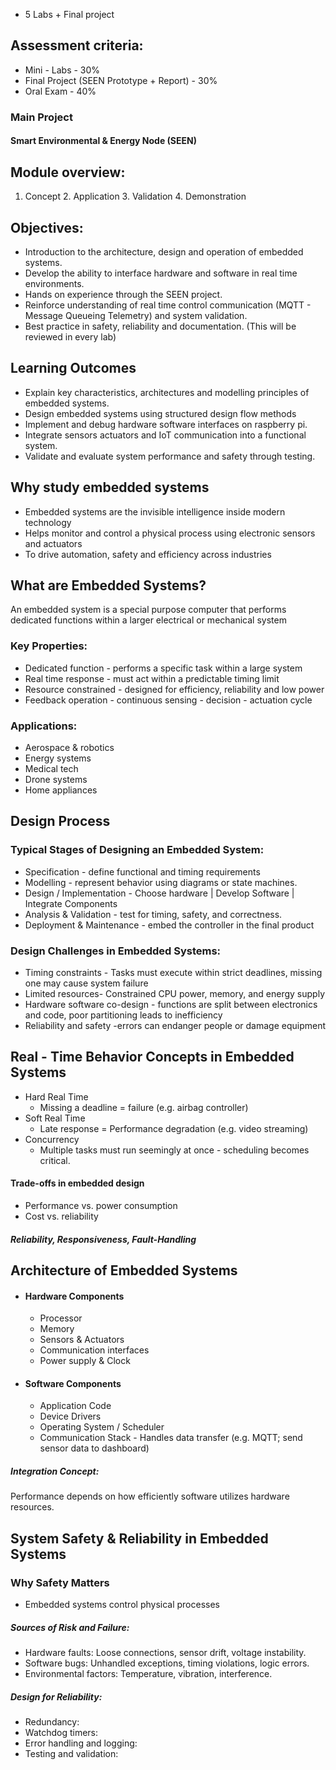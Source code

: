- 5 Labs + Final project
## Assessment criteria:
- Mini - Labs - 30%
- Final Project (SEEN Prototype + Report) - 30%
- Oral Exam - 40%
### Main Project
#### Smart Environmental & Energy Node (SEEN)

## Module overview:
1. Concept
	2. Application
		3. Validation
			4. Demonstration
## Objectives:
- Introduction to the architecture, design and operation of embedded systems.
- Develop the ability to interface hardware and software in real time environments.
- Hands on experience through the SEEN project.
- Reinforce understanding of real time control communication (MQTT - Message Queueing Telemetry)  and system validation.
- Best practice in safety, reliability and documentation. (This will be reviewed in every lab)
## Learning Outcomes
- Explain key characteristics, architectures and modelling principles of embedded systems.
- Design embedded systems using structured design flow methods
- Implement and debug hardware software interfaces on raspberry pi.
- Integrate sensors actuators and IoT communication into a functional system.
- Validate and evaluate system performance and safety through testing.
## Why study embedded systems
- Embedded systems are the invisible intelligence inside modern technology
- Helps monitor and control a physical process using electronic sensors and actuators
- To drive automation, safety and efficiency across industries
## What are Embedded Systems?
An embedded system is a special purpose computer that performs dedicated functions within a larger electrical or mechanical system
### Key Properties:
- Dedicated function - performs a specific task within a large system
- Real time response - must act within a predictable timing limit
- Resource constrained - designed for efficiency, reliability and low power
- Feedback operation - continuous sensing - decision - actuation cycle
### Applications:
- Aerospace & robotics 
- Energy systems
- Medical tech
- Drone systems
- Home appliances
## Design Process
### Typical Stages of Designing an Embedded System:
- Specification - define functional and timing requirements
- Modelling - represent behavior using diagrams or state machines.
- Design / Implementation - Choose hardware | Develop Software | Integrate Components
- Analysis & Validation - test for timing, safety, and correctness.
- Deployment & Maintenance - embed the controller in the final product
### Design Challenges in Embedded Systems:
- Timing constraints - Tasks must execute within strict deadlines, missing one may cause system failure
- Limited resources- Constrained CPU power, memory, and energy supply 
- Hardware software co-design - functions are split between electronics and code, poor partitioning leads to inefficiency
- Reliability and safety -errors can endanger people or damage equipment

## Real - Time Behavior Concepts in Embedded Systems
- Hard Real Time
	- Missing a deadline = failure (e.g. airbag controller)
- Soft Real Time
	- Late response = Performance degradation (e.g. video streaming)
- Concurrency
	- Multiple tasks must run seemingly at once - scheduling becomes critical.
#### Trade-offs in embedded design
- Performance vs. power consumption
- Cost vs. reliability
##### Reliability, Responsiveness, Fault-Handling

## Architecture of Embedded Systems

- #### Hardware Components
	- Processor
	- Memory
	- Sensors & Actuators
	- Communication interfaces
	- Power supply & Clock

- #### Software Components
	- Application Code
	- Device Drivers
	- Operating System / Scheduler
	- Communication Stack - Handles data transfer (e.g. MQTT; send sensor data to dashboard)
##### Integration Concept:
Performance depends on how efficiently software utilizes hardware resources.

## System Safety & Reliability in Embedded Systems
### Why Safety Matters
- Embedded systems control physical processes
##### Sources of Risk and Failure:
- Hardware faults: Loose connections, sensor drift, voltage instability.
- Software bugs: Unhandled exceptions, timing violations, logic errors.
- Environmental factors: Temperature, vibration, interference.
##### Design for Reliability:
- Redundancy:
- Watchdog timers:
- Error handling and logging:
- Testing and validation: